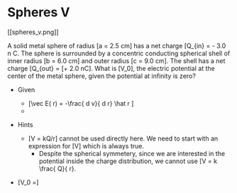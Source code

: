 # Spheres V

[[spheres_v.png]]

A solid metal sphere of radius \[a = 2.5 cm\] has a net charge 
\[Q_{in} = - 3.0 n C. The sphere is surrounded by a concentric conducting 
spherical shell of inner radius \[b = 6.0 cm\] and outer radius \[c = 9.0 cm\].
The shell has a net charge \[Q_{out} = \[+ 2.0 nC\]. What is \[V_0\], the electric 
potential at the center of the metal sphere, given the potential at infinity is zero? 

* Given
  * \[\vec E( r) = -\frac{ d v}{ d r} \hat r \] 
  * 
* Hints
  * \[V = kQ/r\] cannot be used directly here. We need to start with an expression for \[V\] which is always true.
      * Despite the spherical symmetery, since we are interested in the potential inside 
        the charge distribution, we cannot use \[V = k \frac{ Q}{ r}. 

* \[V_0 =\]